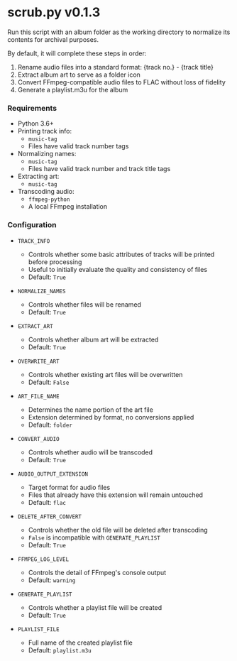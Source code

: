 # scrub.py v0.1.3
Run this script with an album folder as the working directory to normalize its contents for archival purposes.

By default, it will complete these steps in order:
1. Rename audio files into a standard format: {track no.} - {track title}
2. Extract album art to serve as a folder icon
3. Convert FFmpeg-compatible audio files to FLAC without loss of fidelity
4. Generate a playlist.m3u for the album

### Requirements
* Python 3.6+
* Printing track info:
  * `music-tag`
  * Files have valid track number tags
* Normalizing names:
  * `music-tag`
  * Files have valid track number and track title tags
* Extracting art:
  * `music-tag`
* Transcoding audio:
  * `ffmpeg-python`
  * A local FFmpeg installation

### Configuration
* `TRACK_INFO`
  * Controls whether some basic attributes of tracks will be printed before processing
  * Useful to initially evaluate the quality and consistency of files
  * Default: `True`


* `NORMALIZE_NAMES`
  * Controls whether files will be renamed
  * Default: `True`


* `EXTRACT_ART`
  * Controls whether album art will be extracted
  * Default: `True`
* `OVERWRITE_ART`
  * Controls whether existing art files will be overwritten
  * Default: `False`
* `ART_FILE_NAME`
  * Determines the name portion of the art file
  * Extension determined by format, no conversions applied
  * Default: `folder`


* `CONVERT_AUDIO`
  * Controls whether audio will be transcoded
  * Default: `True`
* `AUDIO_OUTPUT_EXTENSION`
  * Target format for audio files
  * Files that already have this extension will remain untouched
  * Default: `flac`
* `DELETE_AFTER_CONVERT`
  * Controls whether the old file will be deleted after transcoding
  * `False` is incompatible with `GENERATE_PLAYLIST`
  * Default: `True`
* `FFMPEG_LOG_LEVEL`
  * Controls the detail of FFmpeg's console output
  * Default: `warning`


* `GENERATE_PLAYLIST`
  * Controls whether a playlist file will be created
  * Default: `True`
* `PLAYLIST_FILE`
  * Full name of the created playlist file
  * Default: `playlist.m3u`
